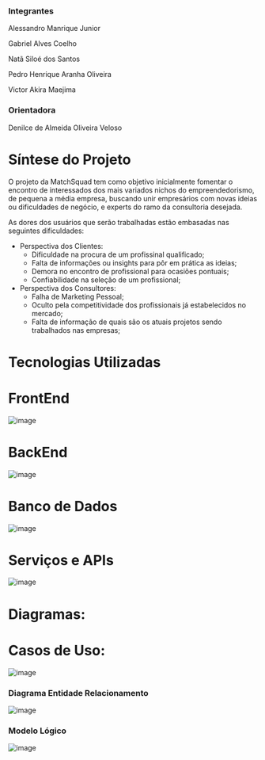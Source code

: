 ### Integrantes

Alessandro Manrique Junior

Gabriel Alves Coelho

Natã Siloé dos Santos

Pedro Henrique Aranha Oliveira

Victor Akira Maejima



### Orientadora
Denilce de Almeida Oliveira Veloso 
 
# Síntese do Projeto

O projeto da MatchSquad tem como objetivo inicialmente fomentar o encontro de interessados dos mais variados nichos do empreendedorismo, de pequena a média empresa, buscando unir empresários com novas ideias ou dificuldades de negócio, e experts do ramo da consultoria desejada. 

As dores dos usuários que serão trabalhadas estão embasadas nas seguintes dificuldades:
* Perspectiva dos Clientes:
    * Dificuldade na procura de um profissinal qualificado;
    * Falta de informações ou insights para pôr em prática as ideias;
    * Demora no encontro de profissional para ocasiões pontuais;
    * Confiabilidade na seleção de um profissional;
* Perspectiva dos Consultores:
    * Falha de Marketing Pessoal;
    * Oculto pela competitividade dos profissionais já estabelecidos no mercado;
    * Falta de informação de quais são os atuais projetos sendo trabalhados nas empresas;

# Tecnologias Utilizadas

# FrontEnd

![image](https://github.com/user-attachments/assets/35e50092-fb57-4332-abfb-27fc8d3c5b34)

# BackEnd

![image](https://github.com/user-attachments/assets/84895495-21f0-4430-a0c6-3451bf83f018)

# Banco de Dados

![image](https://github.com/user-attachments/assets/b52e4875-d27d-42b1-b250-855dc42c11b1)

# Serviços e APIs

![image](https://github.com/user-attachments/assets/ad13acd4-73ae-4ba1-9752-39b3e24d93cd)

# Diagramas:

# Casos de Uso:

![image](https://github.com/user-attachments/assets/1b784c05-b68b-4116-8d5f-56208897301e)

### Diagrama Entidade Relacionamento

![image](https://github.com/user-attachments/assets/7f21bd7b-0a45-4a16-bf11-540076455ddd)

### Modelo Lógico

![image](https://github.com/user-attachments/assets/e7314542-1e68-4135-ad26-28918cd02ece)
